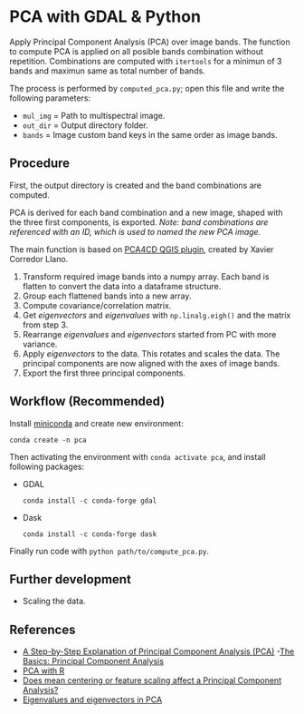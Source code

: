 # PCA with GDAL & Python

Apply Principal Component Analysis (PCA) over image bands. The function to
compute PCA is applied on all posible bands combination without repetition.
Combinations are computed with `itertools` for a minimun of 3 bands and
maximun same as total number of bands.

The process is performed by `computed_pca.py`; open this file and write the
following parameters:

- `mul_img` = Path to multispectral image.
- `out_dir` = Output directory folder.
- `bands`   = Image custom band keys in the same order as image bands.

## Procedure

First, the output directory is created and the band combinations are computed.

PCA is derived for each band combination and a new image, shaped with
the three first components, is exported. *Note: band combinations are
referenced with an ID, which is used to named the new PCA image.*

The main function is based on
[PCA4CD QGIS plugin](https://github.com/SMByC/PCA4CD/blob/master/core/pca_dask_gdal.py),
created by Xavier Corredor Llano.

1. Transform required image bands into a numpy array. Each band is flatten to
convert the data into a dataframe structure.
2. Group each flattened bands into a new array.
3. Compute covariance/correlation matrix.
4. Get *eigenvectors* and *eigenvalues* with `np.linalg.eigh()` and the matrix
from step 3.
5. Rearrange *eigenvalues* and *eigenvectors* started from PC with more
variance.
6. Apply *eigenvectors* to the data. This rotates and scales the data.
The principal components are now aligned with the axes of image bands.
7. Export the first three principal components.

## Workflow (Recommended)

Install [miniconda](https://docs.conda.io/en/latest/miniconda.html) and
create new environment:

```
conda create -n pca
```

Then activating the environment with `conda activate pca`, and install
following packages:

- GDAL
    ```
    conda install -c conda-forge gdal
    ```
- Dask
    ```
    conda install -c conda-forge dask
    ```

Finally run code with `python path/to/compute_pca.py`.

## Further development

- Scaling the data.

## References

- [A Step-by-Step Explanation of Principal Component Analysis (PCA)](https://builtin.com/data-science/step-step-explanation-principal-component-analysis)
-[The Basics: Principal Component Analysis](https://towardsdatascience.com/the-basics-principal-component-analysis-83c270f1a73c?gi=84c269d8c697)
- [PCA with R](https://www.datacamp.com/community/tutorials/pca-analysis-r)
- [Does mean centering or feature scaling affect a Principal Component Analysis?](https://sebastianraschka.com/faq/docs/pca-scaling.html)
- [Eigenvalues and eigenvectors in PCA](https://towardsdatascience.com/eigenvalues-and-eigenvectors-378e851bf372)